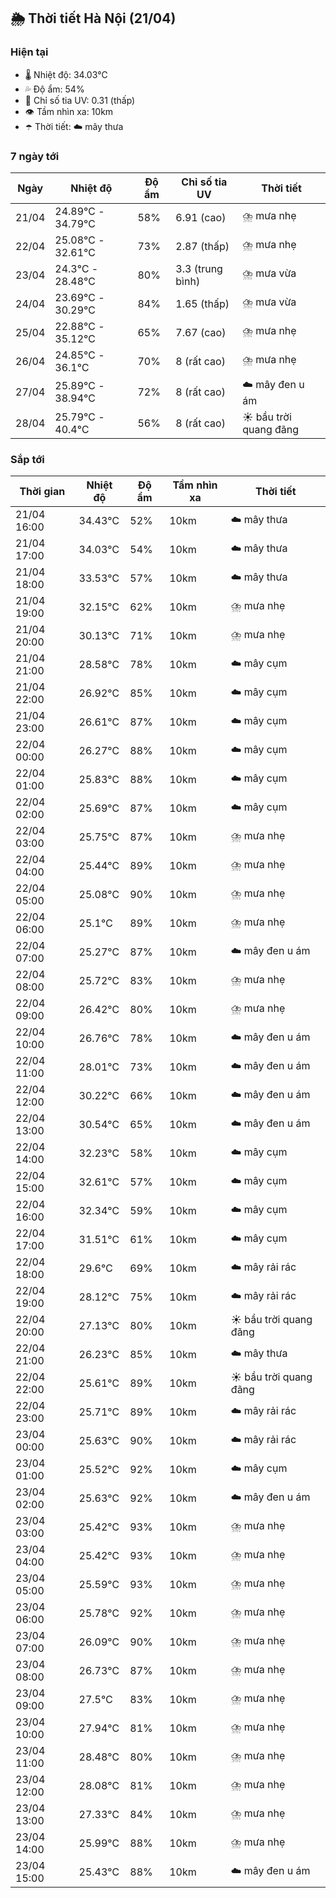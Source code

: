 ## 🌦️ Thời tiết Hà Nội (21/04)

### Hiện tại

- 🌡️ Nhiệt độ: 34.03℃
- 💦 Độ ẩm: 54%
- 🌟 Chỉ số tia UV: 0.31 (thấp)
- 👁️ Tầm nhìn xa: 10km
- ☂️ Thời tiết: ☁️ mây thưa

### 7 ngày tới

| Ngày | Nhiệt độ | Độ ẩm | Chỉ số tia UV | Thời tiết |
| --- | --- | --- | --- | --- |
| 21/04 | 24.89℃ - 34.79℃ | 58% | 6.91 (cao) | ⛈️ mưa nhẹ |
| 22/04 | 25.08℃ - 32.61℃ | 73% | 2.87 (thấp) | ⛈️ mưa nhẹ |
| 23/04 | 24.3℃ - 28.48℃ | 80% | 3.3 (trung bình) | ⛈️ mưa vừa |
| 24/04 | 23.69℃ - 30.29℃ | 84% | 1.65 (thấp) | ⛈️ mưa vừa |
| 25/04 | 22.88℃ - 35.12℃ | 65% | 7.67 (cao) | ⛈️ mưa nhẹ |
| 26/04 | 24.85℃ - 36.1℃ | 70% | 8 (rất cao) | ⛈️ mưa nhẹ |
| 27/04 | 25.89℃ - 38.94℃ | 72% | 8 (rất cao) | ☁️ mây đen u ám |
| 28/04 | 25.79℃ - 40.4℃ | 56% | 8 (rất cao) | ☀️ bầu trời quang đãng |

### Sắp tới

| Thời gian | Nhiệt độ | Độ ẩm | Tầm nhìn xa | Thời tiết |
| --- | --- | --- | --- | --- |
| 21/04 16:00 | 34.43℃ | 52% | 10km | ☁️ mây thưa |
| 21/04 17:00 | 34.03℃ | 54% | 10km | ☁️ mây thưa |
| 21/04 18:00 | 33.53℃ | 57% | 10km | ☁️ mây thưa |
| 21/04 19:00 | 32.15℃ | 62% | 10km | ⛈️ mưa nhẹ |
| 21/04 20:00 | 30.13℃ | 71% | 10km | ⛈️ mưa nhẹ |
| 21/04 21:00 | 28.58℃ | 78% | 10km | ☁️ mây cụm |
| 21/04 22:00 | 26.92℃ | 85% | 10km | ☁️ mây cụm |
| 21/04 23:00 | 26.61℃ | 87% | 10km | ☁️ mây cụm |
| 22/04 00:00 | 26.27℃ | 88% | 10km | ☁️ mây cụm |
| 22/04 01:00 | 25.83℃ | 88% | 10km | ☁️ mây cụm |
| 22/04 02:00 | 25.69℃ | 87% | 10km | ☁️ mây cụm |
| 22/04 03:00 | 25.75℃ | 87% | 10km | ⛈️ mưa nhẹ |
| 22/04 04:00 | 25.44℃ | 89% | 10km | ⛈️ mưa nhẹ |
| 22/04 05:00 | 25.08℃ | 90% | 10km | ⛈️ mưa nhẹ |
| 22/04 06:00 | 25.1℃ | 89% | 10km | ⛈️ mưa nhẹ |
| 22/04 07:00 | 25.27℃ | 87% | 10km | ☁️ mây đen u ám |
| 22/04 08:00 | 25.72℃ | 83% | 10km | ⛈️ mưa nhẹ |
| 22/04 09:00 | 26.42℃ | 80% | 10km | ⛈️ mưa nhẹ |
| 22/04 10:00 | 26.76℃ | 78% | 10km | ☁️ mây đen u ám |
| 22/04 11:00 | 28.01℃ | 73% | 10km | ☁️ mây đen u ám |
| 22/04 12:00 | 30.22℃ | 66% | 10km | ☁️ mây đen u ám |
| 22/04 13:00 | 30.54℃ | 65% | 10km | ☁️ mây đen u ám |
| 22/04 14:00 | 32.23℃ | 58% | 10km | ☁️ mây cụm |
| 22/04 15:00 | 32.61℃ | 57% | 10km | ☁️ mây cụm |
| 22/04 16:00 | 32.34℃ | 59% | 10km | ☁️ mây cụm |
| 22/04 17:00 | 31.51℃ | 61% | 10km | ☁️ mây cụm |
| 22/04 18:00 | 29.6℃ | 69% | 10km | ☁️ mây rải rác |
| 22/04 19:00 | 28.12℃ | 75% | 10km | ☁️ mây rải rác |
| 22/04 20:00 | 27.13℃ | 80% | 10km | ☀️ bầu trời quang đãng |
| 22/04 21:00 | 26.23℃ | 85% | 10km | ☁️ mây thưa |
| 22/04 22:00 | 25.61℃ | 89% | 10km | ☀️ bầu trời quang đãng |
| 22/04 23:00 | 25.71℃ | 89% | 10km | ☁️ mây rải rác |
| 23/04 00:00 | 25.63℃ | 90% | 10km | ☁️ mây rải rác |
| 23/04 01:00 | 25.52℃ | 92% | 10km | ☁️ mây cụm |
| 23/04 02:00 | 25.63℃ | 92% | 10km | ☁️ mây đen u ám |
| 23/04 03:00 | 25.42℃ | 93% | 10km | ⛈️ mưa nhẹ |
| 23/04 04:00 | 25.42℃ | 93% | 10km | ⛈️ mưa nhẹ |
| 23/04 05:00 | 25.59℃ | 93% | 10km | ⛈️ mưa nhẹ |
| 23/04 06:00 | 25.78℃ | 92% | 10km | ⛈️ mưa nhẹ |
| 23/04 07:00 | 26.09℃ | 90% | 10km | ⛈️ mưa nhẹ |
| 23/04 08:00 | 26.73℃ | 87% | 10km | ⛈️ mưa nhẹ |
| 23/04 09:00 | 27.5℃ | 83% | 10km | ⛈️ mưa nhẹ |
| 23/04 10:00 | 27.94℃ | 81% | 10km | ⛈️ mưa nhẹ |
| 23/04 11:00 | 28.48℃ | 80% | 10km | ⛈️ mưa nhẹ |
| 23/04 12:00 | 28.08℃ | 81% | 10km | ⛈️ mưa nhẹ |
| 23/04 13:00 | 27.33℃ | 84% | 10km | ⛈️ mưa nhẹ |
| 23/04 14:00 | 25.99℃ | 88% | 10km | ⛈️ mưa nhẹ |
| 23/04 15:00 | 25.43℃ | 88% | 10km | ☁️ mây đen u ám |
